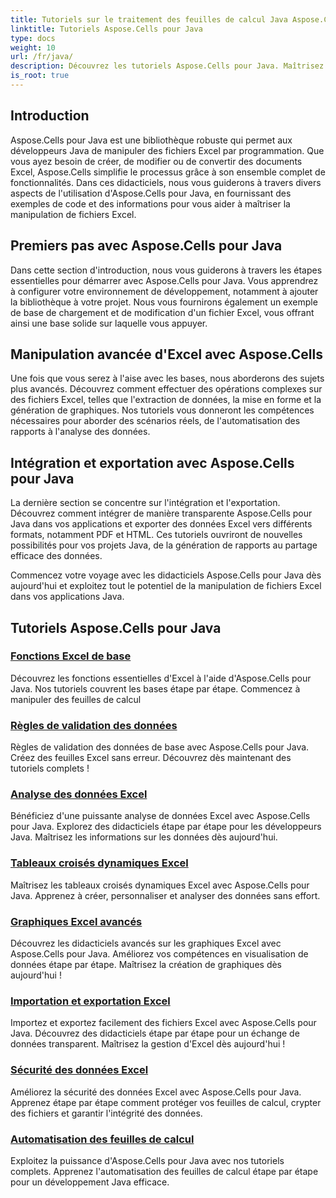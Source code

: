```yaml
---
title: Tutoriels sur le traitement des feuilles de calcul Java Aspose.Cells
linktitle: Tutoriels Aspose.Cells pour Java
type: docs
weight: 10
url: /fr/java/
description: Découvrez les tutoriels Aspose.Cells pour Java. Maîtrisez la manipulation de fichiers Excel avec des exemples de code. Améliorez vos compétences Java dès aujourd'hui !
is_root: true
---
```


## Introduction

Aspose.Cells pour Java est une bibliothèque robuste qui permet aux développeurs Java de manipuler des fichiers Excel par programmation. Que vous ayez besoin de créer, de modifier ou de convertir des documents Excel, Aspose.Cells simplifie le processus grâce à son ensemble complet de fonctionnalités. Dans ces didacticiels, nous vous guiderons à travers divers aspects de l'utilisation d'Aspose.Cells pour Java, en fournissant des exemples de code et des informations pour vous aider à maîtriser la manipulation de fichiers Excel.

## Premiers pas avec Aspose.Cells pour Java

Dans cette section d'introduction, nous vous guiderons à travers les étapes essentielles pour démarrer avec Aspose.Cells pour Java. Vous apprendrez à configurer votre environnement de développement, notamment à ajouter la bibliothèque à votre projet. Nous vous fournirons également un exemple de base de chargement et de modification d'un fichier Excel, vous offrant ainsi une base solide sur laquelle vous appuyer.

## Manipulation avancée d'Excel avec Aspose.Cells

Une fois que vous serez à l'aise avec les bases, nous aborderons des sujets plus avancés. Découvrez comment effectuer des opérations complexes sur des fichiers Excel, telles que l'extraction de données, la mise en forme et la génération de graphiques. Nos tutoriels vous donneront les compétences nécessaires pour aborder des scénarios réels, de l'automatisation des rapports à l'analyse des données.

## Intégration et exportation avec Aspose.Cells pour Java

La dernière section se concentre sur l'intégration et l'exportation. Découvrez comment intégrer de manière transparente Aspose.Cells pour Java dans vos applications et exporter des données Excel vers différents formats, notamment PDF et HTML. Ces tutoriels ouvriront de nouvelles possibilités pour vos projets Java, de la génération de rapports au partage efficace des données.

Commencez votre voyage avec les didacticiels Aspose.Cells pour Java dès aujourd'hui et exploitez tout le potentiel de la manipulation de fichiers Excel dans vos applications Java.

## Tutoriels Aspose.Cells pour Java

### [Fonctions Excel de base](./basic-excel-functions/)
Découvrez les fonctions essentielles d'Excel à l'aide d'Aspose.Cells pour Java. Nos tutoriels couvrent les bases étape par étape. Commencez à manipuler des feuilles de calcul
### [Règles de validation des données](./data-validation-rules/)
Règles de validation des données de base avec Aspose.Cells pour Java. Créez des feuilles Excel sans erreur. Découvrez dès maintenant des tutoriels complets !
### [Analyse des données Excel](./excel-data-analysis/)
Bénéficiez d'une puissante analyse de données Excel avec Aspose.Cells pour Java. Explorez des didacticiels étape par étape pour les développeurs Java. Maîtrisez les informations sur les données dès aujourd'hui. 
### [Tableaux croisés dynamiques Excel](./excel-pivot-tables/)
Maîtrisez les tableaux croisés dynamiques Excel avec Aspose.Cells pour Java. Apprenez à créer, personnaliser et analyser des données sans effort.
### [Graphiques Excel avancés](./advanced-excel-charts/)
Découvrez les didacticiels avancés sur les graphiques Excel avec Aspose.Cells pour Java. Améliorez vos compétences en visualisation de données étape par étape. Maîtrisez la création de graphiques dès aujourd'hui !
### [Importation et exportation Excel](./excel-import-export/)
Importez et exportez facilement des fichiers Excel avec Aspose.Cells pour Java. Découvrez des didacticiels étape par étape pour un échange de données transparent. Maîtrisez la gestion d'Excel dès aujourd'hui !
### [Sécurité des données Excel](./excel-data-security/)
Améliorez la sécurité des données Excel avec Aspose.Cells pour Java. Apprenez étape par étape comment protéger vos feuilles de calcul, crypter des fichiers et garantir l'intégrité des données.
### [Automatisation des feuilles de calcul](./spreadsheet-automation/)
Exploitez la puissance d'Aspose.Cells pour Java avec nos tutoriels complets. Apprenez l'automatisation des feuilles de calcul étape par étape pour un développement Java efficace.